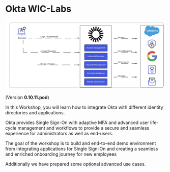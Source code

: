 # Okta **WIC-Labs**

![Overview](images/011/lab_overview_image.png)

(Version **0.10.11.pod**)

In this Workshop, you will learn how to integrate Okta with different identity directories and applications.

Okta provides Single Sign-On with adaptive MFA and advanced user life-cycle management and workflows to provide a secure and seamless experience for administrators as well as end-users.

The goal of the workshop is to build and end-to-end demo environment from integrating applications for Single Sign-On and creating a seamless and enriched onboarding journey for new employees

Additionally we have prepared some optional advanced use cases.
